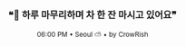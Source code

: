 <div align="center">

<br>

<h3>❝🌆 하루 마무리하며 차 한 잔 마시고 있어요❞</h3>

<sub>06:00 PM • Seoul ⛅ • by CrowRish</sub>

<br>

</div>